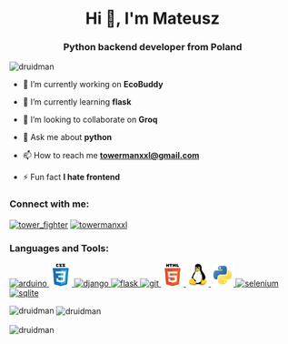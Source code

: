 <h1 align="center">Hi 👋, I'm Mateusz</h1>
<h3 align="center">Python backend developer from Poland</h3>

<p align="left"> <img src="https://komarev.com/ghpvc/?username=druidman&label=Profile%20views&color=0e75b6&style=flat" alt="druidman" /> </p>

- 🔭 I’m currently working on **EcoBuddy**

- 🌱 I’m currently learning **flask**

- 👯 I’m looking to collaborate on **Groq**

- 💬 Ask me about **python**

- 📫 How to reach me **towermanxxl@gmail.com**

- ⚡ Fun fact **I hate frontend**

<h3 align="left">Connect with me:</h3>
<p align="left">
<a href="https://www.youtube.com/c/tower_fighter" target="blank"><img align="center" src="https://raw.githubusercontent.com/rahuldkjain/github-profile-readme-generator/master/src/images/icons/Social/youtube.svg" alt="tower_fighter" height="30" width="40" /></a>
<a href="https://www.leetcode.com/towermanxxl" target="blank"><img align="center" src="https://raw.githubusercontent.com/rahuldkjain/github-profile-readme-generator/master/src/images/icons/Social/leet-code.svg" alt="towermanxxl" height="30" width="40" /></a>
</p>

<h3 align="left">Languages and Tools:</h3>
<p align="left"> <a href="https://www.arduino.cc/" target="_blank" rel="noreferrer"> <img src="https://cdn.worldvectorlogo.com/logos/arduino-1.svg" alt="arduino" width="40" height="40"/> </a> <a href="https://www.w3schools.com/css/" target="_blank" rel="noreferrer"> <img src="https://raw.githubusercontent.com/devicons/devicon/master/icons/css3/css3-original-wordmark.svg" alt="css3" width="40" height="40"/> </a> <a href="https://www.djangoproject.com/" target="_blank" rel="noreferrer"> <img src="https://cdn.worldvectorlogo.com/logos/django.svg" alt="django" width="40" height="40"/> </a> <a href="https://flask.palletsprojects.com/" target="_blank" rel="noreferrer"> <img src="https://www.vectorlogo.zone/logos/pocoo_flask/pocoo_flask-icon.svg" alt="flask" width="40" height="40"/> </a> <a href="https://git-scm.com/" target="_blank" rel="noreferrer"> <img src="https://www.vectorlogo.zone/logos/git-scm/git-scm-icon.svg" alt="git" width="40" height="40"/> </a> <a href="https://www.w3.org/html/" target="_blank" rel="noreferrer"> <img src="https://raw.githubusercontent.com/devicons/devicon/master/icons/html5/html5-original-wordmark.svg" alt="html5" width="40" height="40"/> </a> <a href="https://www.linux.org/" target="_blank" rel="noreferrer"> <img src="https://raw.githubusercontent.com/devicons/devicon/master/icons/linux/linux-original.svg" alt="linux" width="40" height="40"/> </a> <a href="https://www.python.org" target="_blank" rel="noreferrer"> <img src="https://raw.githubusercontent.com/devicons/devicon/master/icons/python/python-original.svg" alt="python" width="40" height="40"/> </a> <a href="https://www.selenium.dev" target="_blank" rel="noreferrer"> <img src="https://raw.githubusercontent.com/detain/svg-logos/780f25886640cef088af994181646db2f6b1a3f8/svg/selenium-logo.svg" alt="selenium" width="40" height="40"/> </a> <a href="https://www.sqlite.org/" target="_blank" rel="noreferrer"> <img src="https://www.vectorlogo.zone/logos/sqlite/sqlite-icon.svg" alt="sqlite" width="40" height="40"/> </a> </p>

<p><img align="left" src="https://github-readme-stats.vercel.app/api/top-langs?username=druidman&show_icons=true&locale=en&layout=compact" alt="druidman" /></p>

<p>&nbsp;<img align="center" src="https://github-readme-stats.vercel.app/api?username=druidman&show_icons=true&locale=en" alt="druidman" /></p>

<p><img align="center" src="https://github-readme-streak-stats.herokuapp.com/?user=druidman&" alt="druidman" /></p>



